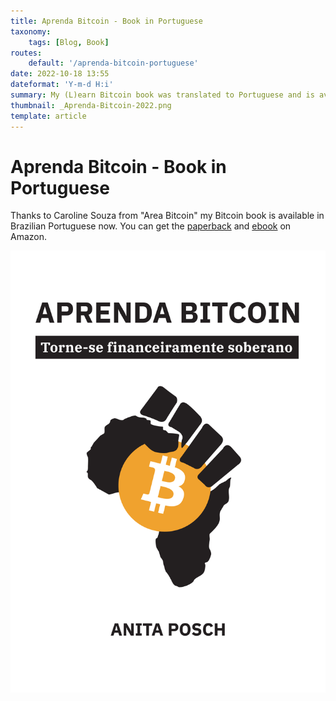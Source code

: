 ```yaml
---
title: Aprenda Bitcoin - Book in Portuguese
taxonomy:
    tags: [Blog, Book]
routes:
    default: '/aprenda-bitcoin-portuguese'
date: 2022-10-18 13:55
dateformat: 'Y-m-d H:i'
summary: My (L)earn Bitcoin book was translated to Portuguese and is available for purchase now.
thumbnail: _Aprenda-Bitcoin-2022.png
template: article
---
```


# Aprenda Bitcoin - Book in Portuguese

Thanks to Caroline Souza from "Area Bitcoin" my Bitcoin book is available in Brazilian Portuguese now. You can get the [paperback](https://geni.us/learnbitcoin-pt) and [ebook](https://geni.us/learnbitcoin-pt-e) on Amazon.

![(L)earn Bitcoin book is available in Portuguese (Brazil)](_aprenda-bitcoin-2022.png)

